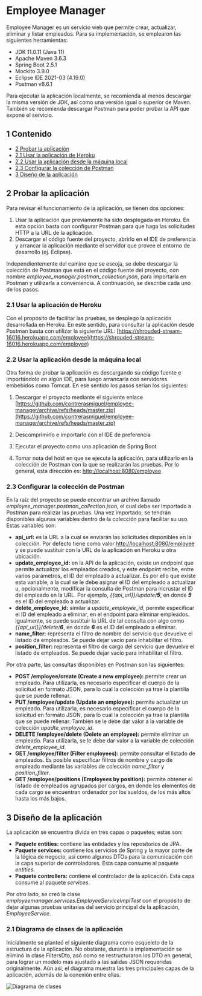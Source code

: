 # Employee Manager

Employee Manager es un servicio web que permite crear, actualizar, eliminar y listar empleados. Para su implementación, se emplearon las siguientes herramientas:

* JDK 11.0.11 (Java 11)
* Apache Maven 3.6.3
* Spring Boot 2.5.1
* Mockito 3.9.0
* Eclipse IDE 2021-03 (4.19.0)
* Postman v8.6.1

Para ejecutar la aplicación localmente, se recomienda al menos descargar la misma versión de JDK, así como una versión igual o superior de Maven. También se recomienda descargar Postman para poder probar la API que expone el servicio.

## 1 Contenido

* [2 Probar la aplicación](#2-probar-la-aplicación)
* [2.1 Usar la aplicación de Heroku](#21-usar-la-aplicación-de-heroku)
* [2.2 Usar la aplicación desde la máquina local](#22-usar-la-aplicación-desde-la-máquina-local)
* [2.3 Configurar la colección de Postman](#23-configurar-la-colección-de-postman)
* [3 Diseño de la aplicación](#3-diseño-de-la-aplicación)

## 2 Probar la aplicación

Para revisar el funcionamiento de la aplicación, se tienen dos opciones:

1. Usar la aplicación que previamente ha sido desplegada en Heroku. En esta opción basta con configurar Postman para que haga las solicitudes HTTP a la URL de la aplicación.
2. Descargar el código fuente del proyecto, abrirlo en el IDE de preferencia y arrancar la aplicación mediante el servidor que provee el entorno de desarrollo (ej. Eclipse).

Independientemente del camino que se escoja, se debe descargar la colección de Postman que está en el código fuente del proyecto, con nombre *employee_manager.postman_collection.json*, para importarla en Postman y utilizarla a conveniencia. A continuación, se describe cada uno de los pasos.

### 2.1 Usar la aplicación de Heroku

Con el propósito de facilitar las pruebas, se desplego la aplicación desarrollada en Heroku. En este sentido, para consultar la aplicación desde Postman basta con utilizar la siguiente URL: [https://shrouded-stream-16016.herokuapp.com/employee](https://shrouded-stream-16016.herokuapp.com/employee)

### 2.2 Usar la aplicación desde la máquina local

Otra forma de probar la aplicación es descargando su código fuente e importándolo en algún IDE, para luego arrancarla con servidores embebidos como Tomcat. En ese sentido los pasos serían los siguientes:

1. Descargar el proyecto mediante el siguiente enlace [https://github.com/contrerasmiguel/employee-manager/archive/refs/heads/master.zip](https://github.com/contrerasmiguel/employee-manager/archive/refs/heads/master.zip)

2. Descomprimirlo e importarlo con el IDE de preferencia

3. Ejecutar el proyecto como una aplicación de Spring Boot

4. Tomar nota del host en que se ejecuta la aplicación, para utilizarlo en la colección de Postman con la que se realizarán las pruebas. Por lo general, esta dirección es: [http://localhost:8080/employee](http://localhost:8080/employee)

### 2.3 Configurar la colección de Postman

En la raíz del proyecto se puede encontrar un archivo llamado *employee_manager.postman_collection.json*, el cual debe ser importado a Postman para realizar las pruebas. Una vez importado, se tendrán disponibles algunas variables dentro de la colección para facilitar su uso. Estas variables son:

* **api_url:** es la URL a la cual se enviarán las solicitudes disponibles en la colección. Por defecto tiene como valor [http://localhost:8080/employee](http://localhost:8080/employee) y se puede sustituir con la URL de la aplicación en Heroku u otra ubicación.
* **update_employee_id:** en la API de la aplicación, existe un endpoint que permite actualizar los empleados creados, y este endpoint recibe, entre varios parámetros, el ID del empleado a actualizar. Es por ello que existe esta variable, a la cual se le debe asignar el ID del empleado a actualizar u, opcionalmente, modificar la consulta de Postman para incrustar el ID del empleado en la URL. Por ejemplo, *{{api_url}}/update/**5***, en donde ***5*** es el ID del empleado a actualizar.
* **delete_employee_id:** similar a *update_employee_id*, permite especificar el ID del empleado a eliminar, en el endpoint para eliminar empleados. Igualmente, se puede sustituir la URL de tal consulta con algo como *{{api_url}}/delete/**6***, en donde ***6*** es el ID del empleado a eliminar.
* **name_filter:** representa el filtro de nombre del servicio que devuelve el listado de empleados. Se puede dejar vacío para inhabilitar el filtro.
* **position_filter:** representa el filtro de cargo del servicio que devuelve el listado de empleados. Se puede dejar vacío para inhabilitar el filtro.

Por otra parte, las consultas disponibles en Postman son las siguientes:

* **POST /employee/create (Create a new employee):** permite crear un empleado. Para utilizarla, es necesario especificar el cuerpo de la solicitud en formato JSON, para lo cual la colección ya trae la plantilla que se puede rellenar.
* **PUT /employee/update (Update an employee):** permite actualizar un empleado. Para utilizarla, es necesario especificar el cuerpo de la solicitud en formato JSON, para lo cual la colección ya trae la plantilla que se puede rellenar. También se le debe dar valor a la variable de colección *upadte_employee_id*.
* **DELETE /employee/delete (Delete an employee):** permite eliminar un empleado. Para utilizarla, se le debe dar valor a la variable de colección *delete_employee_id*.
* **GET /employee/filter (Filter employees):** permite consultar el listado de empleados. Es posible especificar filtros de nombre y cargo de empleado mediante las variables de colección *name_filter* y *position_filter*.
* **GET /employee/positions (Employees by position):** permite obtener el listado de empleados agrupados por cargos, en donde los elementos de cada cargo se encuentran ordenador por los sueldos, de los más altos hasta los más bajos.

## 3 Diseño de la aplicación

La aplicación se encuentra divida en tres capas o paquetes; estas son:

* **Paquete entities:** contiene las entidades y los repositorios de JPA.
* **Paquete services:** contiene los servicios de Spring y la mayor parte de la lógica de negocio, así como algunos DTOs para la comunicación con la capa superior de controladores. Esta capa consume al paquete *entities*.
* **Paquete controllers:** contiene el controlador de la aplicación. Esta capa consume al paquete *services*.

Por otro lado, se creó la clase *employeemanager.services.EmployeeServiceImplTest* con el propósito de dejar algunas pruebas unitarias del servicio principal de la aplicación, *EmployeeService*.

### 2.1 Diagrama de clases de la aplicación

Inicialmente se planteó el siguiente diagrama como esqueleto de la estructura de la aplicación. No obstante, durante la implementación se eliminó la clase FiltersDto, asó como se restructuraron los DTO en general, para lograr un modelo más ajustado a las salidas JSON requeridas originalmente. Aún así, el diagrama muestra las tres principales capas de la aplicación, además de la conexión entre ellas.

![Diagrama de clases](https://i.imgur.com/Y1apNqy.jpg)
